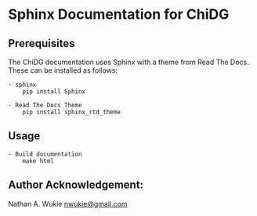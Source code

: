 # Sphinx Documentation for ChiDG


## Prerequisites
The ChiDG documentation uses Sphinx with a theme from Read The Docs. These
can be installed as follows:

    - sphinx
        pip install Sphinx

    - Read The Docs Theme
        pip install sphinx_rtd_theme

## Usage

    - Build documentation
        make html



## Author Acknowledgement:
Nathan A. Wukie   <nwukie@gmail.com>






